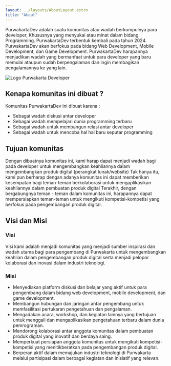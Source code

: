 ```yaml
---
layout: ../layouts/AboutLayout.astro
title: "About"
---
```


PurwakartaDev adalah suatu komunitas atau wadah berkumpulnya para developer,
Khususnya yang menyukai atau minat dalam bidang Programming. PurwakartaDev terbentuk
kembali pada tahun 2024. PurwakartaDev akan berfokus pada bidang Web Development,
Mobile Development, dan Game Development. PurwakartaDev harapannya menjadikan
wadah yang bermanfaat untuk para developer yang baru memulai ataupun sudah
berpengalaman dan ingin membagikan pengalamannya ke yang lain.

<div>
  <img src="/logo_pwk_dev_transparent.png" class="sm:w-1/2 mx-auto" alt="Logo Purwakarta Developer">
</div>

## Kenapa komunitas ini dibuat ?

Komunitas PurwakartaDev ini dibuat karena :

- Sebagai wadah diskusi antar developer
- Sebagai wadah mempelajari dunia programming terbaru
- Sebagai wadah untuk membangun relasi antar developer
- Sebagai wadah untuk mencoba hal hal baru seputar programming

## Tujuan komunitas

Dengan dibuatnya komunitas ini, kami harap dapat menjadi wadah bagi pada developer
untuk mengembangkan keahliannya dalam mengembangkan produk digital (perangkat
lunak/website) Tak hanya itu, kami pun berharap dengan adanya komunitas ini dapat
memberikan kesempatan bagi teman-teman berkolaborasi untuk mengaplikasikan
keahliannya dalam pembuatan produk digital Terakhir, dengan bergabungnya teman - teman dalam komunitas ini, harapannya dapat mempersiapkan teman-teman untuk mengikuti kompetisi-kompetisi yang berfokus pada pengembangan produk digital.

## Visi dan Misi

### Visi

Visi kami adalah menjadi komunitas yang menjadi sumber inspirasi dan wadah utama bagi
para pengembang di Purwakarta untuk mengembangkan keahlian dalam pengembangan
produk digital serta menjadi pelopor kolaborasi dan inovasi dalam industri teknologi.

### Misi

- Menyediakan platform diskusi dan belajar yang aktif untuk para pengembang dalam
  bidang web development, mobile development, dan game development.
- Membangun hubungan dan jaringan antar pengembang untuk memfasilitasi pertukaran
  pengetahuan dan pengalaman.
- Mengadakan acara, workshop, dan kegiatan lainnya yang bertujuan untuk menggali dan
  mengaplikasikan pengetahuan terbaru dalam dunia pemrograman.
- Mendorong kolaborasi antar anggota komunitas dalam pembuatan produk digital yang
  inovatif dan berdaya saing.
- Memperkuat persiapan anggota komunitas untuk mengikuti kompetisi-kompetisi yang
  menitikberatkan pada pengembangan produk digital.
- Berperan aktif dalam memajukan industri teknologi di Purwakarta melalui partisipasi
  dalam berbagai kegiatan dan inisiatif yang relevan.
